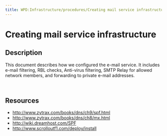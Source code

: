 ```yaml
---
title: WPD:Infrastructure/procedures/Creating mail service infrastructure
---
```

<h1><span class="mw-headline" id="Creating_mail_service_infrastructure">Creating mail service infrastructure</span></h1>
<h2><span class="mw-headline" id="Description">Description</span></h2>
<p>This document describes how we configured the e-mail service. It includes e-mail filtering, RBL checks, Anti-virus filtering, SMTP Relay for allowed network members, and forwarding to private e-mail addresses.
</p><p><br />
</p>
<h2><span class="mw-headline" id="Resources">Resources</span></h2>
<ul><li> <a rel="nofollow" class="external free" href="http://www.zytrax.com/books/dns/ch9/spf.html">http://www.zytrax.com/books/dns/ch9/spf.html</a></li>
<li> <a rel="nofollow" class="external free" href="http://www.zytrax.com/books/dns/ch8/mx.html">http://www.zytrax.com/books/dns/ch8/mx.html</a></li>
<li> <a rel="nofollow" class="external free" href="http://wiki.dreamhost.com/SPF">http://wiki.dreamhost.com/SPF</a></li>
<li> <a rel="nofollow" class="external free" href="http://www.scrolloutf1.com/deploy/install">http://www.scrolloutf1.com/deploy/install</a></li></ul>

<!-- 
NewPP limit report
CPU time usage: 0.009 seconds
Real time usage: 0.010 seconds
Preprocessor visited node count: 10/1000000
Preprocessor generated node count: 16/1000000
Post‐expand include size: 0/2097152 bytes
Template argument size: 0/2097152 bytes
Highest expansion depth: 2/40
Expensive parser function count: 0/100
-->

<!-- 
Transclusion expansion time report (%,ms,calls,template)
100.00%    0.000      1 - -total
-->

<!-- Saved in parser cache with key wpwiki:pcache:idhash:15752-0!*!*!!*!*!*!esi=1 and timestamp 20150730203456 and revision id 46398
 -->
